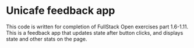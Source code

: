 # Unicafe feedback app

This code is written for completion of FullStack Open exercises part 1.6-1.11. This is a feedback app that updates state after button clicks, and displays state and other stats on the page.


